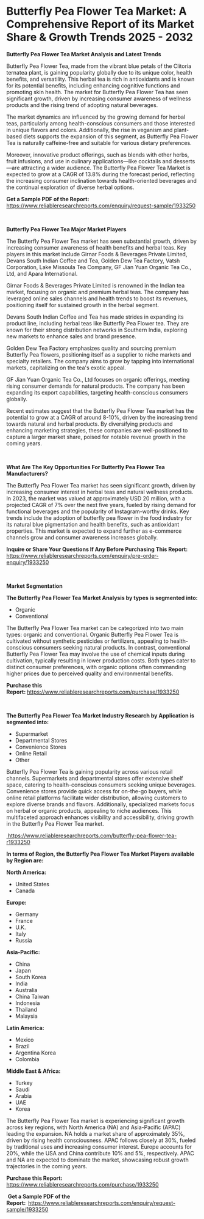 <p><h1>Butterfly Pea Flower Tea Market: A Comprehensive Report of its Market Share & Growth Trends 2025 - 2032</h1></p><p><strong>Butterfly Pea Flower Tea Market Analysis and Latest Trends</strong></p>
<p><p>Butterfly Pea Flower Tea, made from the vibrant blue petals of the Clitoria ternatea plant, is gaining popularity globally due to its unique color, health benefits, and versatility. This herbal tea is rich in antioxidants and is known for its potential benefits, including enhancing cognitive functions and promoting skin health. The market for Butterfly Pea Flower Tea has seen significant growth, driven by increasing consumer awareness of wellness products and the rising trend of adopting natural beverages.</p><p>The market dynamics are influenced by the growing demand for herbal teas, particularly among health-conscious consumers and those interested in unique flavors and colors. Additionally, the rise in veganism and plant-based diets supports the expansion of this segment, as Butterfly Pea Flower Tea is naturally caffeine-free and suitable for various dietary preferences. </p><p>Moreover, innovative product offerings, such as blends with other herbs, fruit infusions, and use in culinary applications—like cocktails and desserts—are attracting a wider audience. The Butterfly Pea Flower Tea Market is expected to grow at a CAGR of 13.8% during the forecast period, reflecting the increasing consumer inclination towards health-oriented beverages and the continual exploration of diverse herbal options.</p></p>
<p><strong>Get a Sample PDF of the Report:&nbsp;</strong> <a href="https://www.reliableresearchreports.com/enquiry/request-sample/1933250?utm_campaign=123&utm_medium=2&utm_source=Github&utm_content=ia&utm_term=16042025&utm_id=butterfly-pea-flower-tea">https://www.reliableresearchreports.com/enquiry/request-sample/1933250</a></p>
<p>&nbsp;</p>
<p><strong>Butterfly Pea Flower Tea Major Market Players</strong></p>
<p><p>The Butterfly Pea Flower Tea market has seen substantial growth, driven by increasing consumer awareness of health benefits and herbal teas. Key players in this market include Girnar Foods & Beverages Private Limited, Devans South Indian Coffee and Tea, Golden Dew Tea Factory, Vatsh Corporation, Lake Missoula Tea Company, GF Jian Yuan Organic Tea Co., Ltd, and Apara International.</p><p>Girnar Foods & Beverages Private Limited is renowned in the Indian tea market, focusing on organic and premium herbal teas. The company has leveraged online sales channels and health trends to boost its revenues, positioning itself for sustained growth in the herbal segment.</p><p>Devans South Indian Coffee and Tea has made strides in expanding its product line, including herbal teas like Butterfly Pea Flower tea. They are known for their strong distribution networks in Southern India, exploring new markets to enhance sales and brand presence.</p><p>Golden Dew Tea Factory emphasizes quality and sourcing premium Butterfly Pea flowers, positioning itself as a supplier to niche markets and specialty retailers. The company aims to grow by tapping into international markets, capitalizing on the tea's exotic appeal.</p><p>GF Jian Yuan Organic Tea Co., Ltd focuses on organic offerings, meeting rising consumer demands for natural products. The company has been expanding its export capabilities, targeting health-conscious consumers globally.</p><p>Recent estimates suggest that the Butterfly Pea Flower Tea market has the potential to grow at a CAGR of around 8-10%, driven by the increasing trend towards natural and herbal products. By diversifying products and enhancing marketing strategies, these companies are well-positioned to capture a larger market share, poised for notable revenue growth in the coming years.</p></p>
<p>&nbsp;</p>
<p><strong>What Are The Key Opportunities For Butterfly Pea Flower Tea Manufacturers?</strong></p>
<p><p>The Butterfly Pea Flower Tea market has seen significant growth, driven by increasing consumer interest in herbal teas and natural wellness products. In 2023, the market was valued at approximately USD 20 million, with a projected CAGR of 7% over the next five years, fueled by rising demand for functional beverages and the popularity of Instagram-worthy drinks. Key trends include the adoption of butterfly pea flower in the food industry for its natural blue pigmentation and health benefits, such as antioxidant properties. This market is expected to expand further as e-commerce channels grow and consumer awareness increases globally.</p></p>
<p><strong>Inquire or Share Your Questions If Any Before Purchasing This Report:</strong> <a href="https://www.reliableresearchreports.com/enquiry/pre-order-enquiry/1933250?utm_campaign=123&utm_medium=2&utm_source=Github&utm_content=ia&utm_term=16042025&utm_id=butterfly-pea-flower-tea">https://www.reliableresearchreports.com/enquiry/pre-order-enquiry/1933250</a></p>
<p>&nbsp;</p>
<p><strong>Market Segmentation</strong></p>
<p><strong>The Butterfly Pea Flower Tea Market Analysis by types is segmented into:</strong></p>
<p><ul><li>Organic</li><li>Conventional</li></ul></p>
<p><p>The Butterfly Pea Flower Tea market can be categorized into two main types: organic and conventional. Organic Butterfly Pea Flower Tea is cultivated without synthetic pesticides or fertilizers, appealing to health-conscious consumers seeking natural products. In contrast, conventional Butterfly Pea Flower Tea may involve the use of chemical inputs during cultivation, typically resulting in lower production costs. Both types cater to distinct consumer preferences, with organic options often commanding higher prices due to perceived quality and environmental benefits.</p></p>
<p><strong>Purchase this Report:&nbsp;</strong><a href="https://www.reliableresearchreports.com/purchase/1933250?utm_campaign=123&utm_medium=2&utm_source=Github&utm_content=ia&utm_term=16042025&utm_id=butterfly-pea-flower-tea">https://www.reliableresearchreports.com/purchase/1933250</a></p>
<p>&nbsp;</p>
<p><strong>The Butterfly Pea Flower Tea Market Industry Research by Application is segmented into:</strong></p>
<p><ul><li>Supermarket</li><li>Departmental Stores</li><li>Convenience Stores</li><li>Online Retail</li><li>Other</li></ul></p>
<p><p>Butterfly Pea Flower Tea is gaining popularity across various retail channels. Supermarkets and departmental stores offer extensive shelf space, catering to health-conscious consumers seeking unique beverages. Convenience stores provide quick access for on-the-go buyers, while online retail platforms facilitate wider distribution, allowing customers to explore diverse brands and flavors. Additionally, specialized markets focus on herbal or organic products, appealing to niche audiences. This multifaceted approach enhances visibility and accessibility, driving growth in the Butterfly Pea Flower Tea market.</p></p>
<p><a href="https://www.reliableresearchreports.com/butterfly-pea-flower-tea-r1933250?utm_campaign=123&utm_medium=2&utm_source=Github&utm_content=ia&utm_term=16042025&utm_id=butterfly-pea-flower-tea">&nbsp;https://www.reliableresearchreports.com/butterfly-pea-flower-tea-r1933250</a></p>
<p><strong>In terms of Region, the Butterfly Pea Flower Tea Market Players available by Region are:</strong></p>
<p>
    <p> <strong> North America: </strong>
        <ul>
            <li>United States</li>
            <li>Canada</li>
        </ul>
        </p> 
    <p> <strong> Europe: </strong>
        <ul>
            <li>Germany</li>
            <li>France</li>
            <li>U.K.</li>
            <li>Italy</li>
            <li>Russia</li>
        </ul>
        </p> 
    <p> <strong> Asia-Pacific: </strong>
        <ul>
            <li>China</li>
            <li>Japan</li>
            <li>South Korea</li>
            <li>India</li>
            <li>Australia</li>
            <li>China Taiwan</li>
            <li>Indonesia</li>
            <li>Thailand</li>
            <li>Malaysia</li>
        </ul>
        </p> 
    <p> <strong> Latin America: </strong>
        <ul>
            <li>Mexico</li>
            <li>Brazil</li>
            <li>Argentina Korea</li>
            <li>Colombia</li>
        </ul>
        </p> 
    <p> <strong> Middle East & Africa: </strong>
        <ul>
            <li>Turkey</li>
            <li>Saudi</li>
            <li>Arabia</li>
            <li>UAE</li>
            <li>Korea</li>
        </ul>
    </p>
    </p>
<p><p>The Butterfly Pea Flower Tea market is experiencing significant growth across key regions, with North America (NA) and Asia-Pacific (APAC) leading the expansion. NA holds a market share of approximately 35%, driven by rising health consciousness. APAC follows closely at 30%, fueled by traditional uses and increasing consumer interest. Europe accounts for 20%, while the USA and China contribute 10% and 5%, respectively. APAC and NA are expected to dominate the market, showcasing robust growth trajectories in the coming years.</p></p>
<p><strong>Purchase this Report: </strong><a href="https://www.reliableresearchreports.com/purchase/1933250?utm_campaign=123&utm_medium=2&utm_source=Github&utm_content=ia&utm_term=16042025&utm_id=butterfly-pea-flower-tea">https://www.reliableresearchreports.com/purchase/1933250</a></p>
<p>&nbsp;<strong>Get a Sample PDF of the Report:&nbsp;&nbsp;</strong><a href="https://www.reliableresearchreports.com/enquiry/request-sample/1933250?utm_campaign=123&utm_medium=2&utm_source=Github&utm_content=ia&utm_term=16042025&utm_id=butterfly-pea-flower-tea">https://www.reliableresearchreports.com/enquiry/request-sample/1933250</a></p>
<p><strong></strong></p>
<p><p></p><p></p><p></p></p>